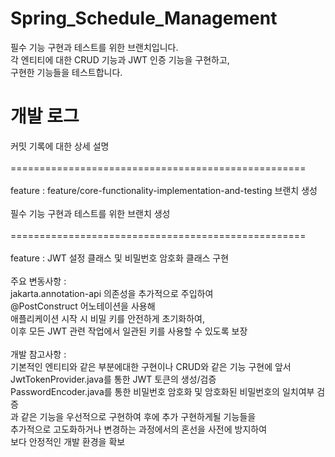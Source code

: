 # Spring_Schedule_Management
필수 기능 구현과 테스트를 위한 브랜치입니다.</br>
각 엔티티에 대한 CRUD 기능과 JWT 인증 기능을 구현하고,</br>
구현한 기능들을 테스트합니다.

# 개발 로그 
커밋 기록에 대한 상세 설명</br>
</br>
===================================================</br>
</br>
feature : feature/core-functionality-implementation-and-testing 브랜치 생성</br>
</br>
필수 기능 구현과 테스트를 위한 브랜치 생성</br>
</br>
===================================================</br>
</br>
feature : JWT 설정 클래스 및 비밀번호 암호화 클래스 구현</br>
</br>
주요 변동사항 :</br>
jakarta.annotation-api 의존성을 추가적으로 주입하여</br>
@PostConstruct 어노테이션을 사용해</br>
애플리케이션 시작 시 비밀 키를 안전하게 초기화하여,</br>
이후 모든 JWT 관련 작업에서 일관된 키를 사용할 수 있도록 보장</br>
</br>
개발 참고사항 :</br>
기본적인 엔티티와 같은 부분에대한 구현이나 CRUD와 같은 기능 구현에 앞서</br>
JwtTokenProvider.java를 통한 JWT 토큰의 생성/검증</br>
PasswordEncoder.java를 통한 비밀번호 암호화 및 암호화된 비밀번호의 일치여부 검증</br>
과 같은 기능을 우선적으로 구현하여 후에 추가 구현하게될 기능들을</br>
추가적으로 고도화하거나 변경하는 과정에서의 혼선을 사전에 방지하여</br>
보다 안정적인 개발 환경을 확보


